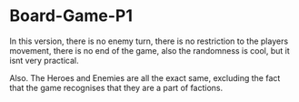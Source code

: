 # Board-Game-P1

In this version, there is no enemy turn,
there is no restriction to the players movement,
there is no end of the game,
also the randomness is cool, but it isnt very practical.

Also. The Heroes and Enemies are all the exact same, 
excluding the fact that the game recognises that they are a part of factions.
